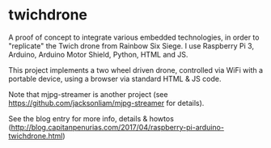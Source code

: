 # twichdrone
A proof of concept to integrate various embedded technologies, in order to "replicate" the Twich drone from Rainbow Six Siege. I use Raspberry Pi 3, Arduino, Arduino Motor Shield, Python, HTML and JS.

This project implements a two wheel driven drone, controlled via WiFi with a portable device, using a browser via standard HTML & JS code.

Note that mjpg-streamer is another project (see https://github.com/jacksonliam/mjpg-streamer for details).

See the blog entry for more info, details & howtos (http://blog.capitanpenurias.com/2017/04/raspberry-pi-arduino-twichdrone.html)
